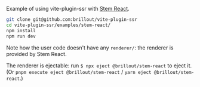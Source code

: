 Example of using vite-plugin-ssr with [Stem React](https://github.com/brillout/stem-react).

```bash
git clone git@github.com:brillout/vite-plugin-ssr
cd vite-plugin-ssr/examples/stem-react/
npm install
npm run dev
```

Note how the user code doesn't have any `renderer/`: the renderer is provided by Stem React.

The renderer is ejectable: run `$ npx eject @brillout/stem-react` to eject it. (Or `pnpm execute eject @brillout/stem-react` / `yarn eject @brillout/stem-react`.)
